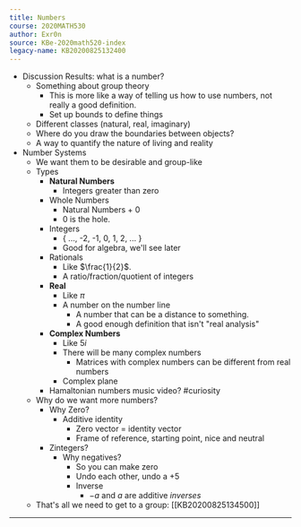 ```yaml
---
title: Numbers
course: 2020MATH530
author: Exr0n
source: KBe-2020math520-index
legacy-name: KB20200825132400
---
```



- Discussion Results: what is a number?
	- Something about group theory
		- This is more like a way of telling us how to use numbers, not really a good definition.
		- Set up bounds to define things
	- Different classes (natural, real, imaginary)
	- Where do you draw the boundaries between objects?
	- A way to quantify the nature of living and reality
- Number Systems
	- We want them to be desirable and group-like
	- Types
		- **Natural Numbers**
			- Integers greater than zero
		- Whole Numbers
			- Natural Numbers + 0
			- 0 is the hole.
		- Integers
			- { ..., -2, -1, 0, 1, 2, ... }
			- Good for algebra, we'll see later
		- Rationals
			- Like $\frac{1}{2}$.
			- A ratio/fraction/quotient of integers
		- **Real**
			- Like $\pi$
			- A number on the number line
				- A number that can be a distance to something.
				- A good enough definition that isn't "real analysis"
		- **Complex Numbers**
			- Like $5i$
			- There will be many complex numbers
				- Matrices with complex numbers can be different from real numbers
			- Complex plane
		- Hamaltonian numbers music video? #curiosity
	- Why do we want more numbers?
		- Why Zero?
			- Additive identity
				- Zero vector = identity vector
				- Frame of reference, starting point, nice and neutral
		- Zintegers?
			- Why negatives?
				- So you can make zero
				- Undo each other, undo a $+5$
				- Inverse
					- $-a$ and $a$ are additive _inverses_
	- That's all we need to get to a group: [[KB20200825134500]]

---